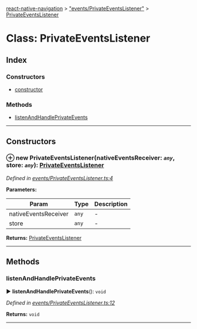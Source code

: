 [react-native-navigation](../README.md) > ["events/PrivateEventsListener"](../modules/_events_privateeventslistener_.md) > [PrivateEventsListener](../classes/_events_privateeventslistener_.privateeventslistener.md)



# Class: PrivateEventsListener

## Index

### Constructors

* [constructor](_events_privateeventslistener_.privateeventslistener.md#constructor)


### Methods

* [listenAndHandlePrivateEvents](_events_privateeventslistener_.privateeventslistener.md#listenandhandleprivateevents)



---
## Constructors
<a id="constructor"></a>


### ⊕ **new PrivateEventsListener**(nativeEventsReceiver: *`any`*, store: *`any`*): [PrivateEventsListener](_events_privateeventslistener_.privateeventslistener.md)


*Defined in [events/PrivateEventsListener.ts:4](https://github.com/wix/react-native-navigation/blob/961d36be/lib/src/events/PrivateEventsListener.ts#L4)*



**Parameters:**

| Param | Type | Description |
| ------ | ------ | ------ |
| nativeEventsReceiver | `any`   |  - |
| store | `any`   |  - |





**Returns:** [PrivateEventsListener](_events_privateeventslistener_.privateeventslistener.md)

---


## Methods
<a id="listenandhandleprivateevents"></a>

###  listenAndHandlePrivateEvents

► **listenAndHandlePrivateEvents**(): `void`



*Defined in [events/PrivateEventsListener.ts:12](https://github.com/wix/react-native-navigation/blob/961d36be/lib/src/events/PrivateEventsListener.ts#L12)*





**Returns:** `void`





___


